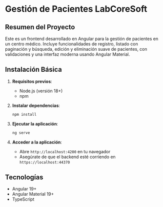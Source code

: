 # Gestión de Pacientes LabCoreSoft

## Resumen del Proyecto

Este es un frontend desarrollado en Angular para la gestión de pacientes en un centro médico. Incluye funcionalidades de registro, listado con paginación y búsqueda, edición y eliminación suave de pacientes, con validaciones y una interfaz moderna usando Angular Material.

## Instalación Básica

1. **Requisitos previos**:
   - Node.js (versión 18+)
   - npm

2. **Instalar dependencias**:
   ```bash
   npm install
   ```

3. **Ejecutar la aplicación**:
   ```bash
   ng serve
   ```

4. **Acceder a la aplicación**:
   - Abre `http://localhost:4200` en tu navegador
   - Asegúrate de que el backend esté corriendo en `https://localhost:44370`

## Tecnologías

- Angular 19+
- Angular Material 19+
- TypeScript